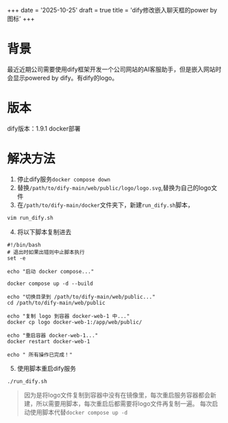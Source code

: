 +++
date = '2025-10-25'
draft = true
title = 'dify修改嵌入聊天框的power by图标'
+++
# 背景



最近近期公司需要使用dify框架开发一个公司网站的AI客服助手，但是嵌入网站时会显示powered by dify。有dify的logo。
# 版本
dify版本：1.9.1
docker部署
# 解决方法
1. 停止dify服务`docker compose down`
2. 替换`/path/to/dify-main/web/public/logo/logo.svg`,替换为自己的logo文件
3. 在`/path/to/dify-main/docker`文件夹下，新建`run_dify.sh`脚本，
```bash
vim run_dify.sh
```
4. 将以下脚本复制进去
```shell
#!/bin/bash
# 退出时如果出错则中止脚本执行
set -e

echo "启动 docker compose..."

docker compose up -d --build

echo "切换目录到 /path/to/dify-main/web/public..."
cd /path/to/dify-main/web/public

echo "复制 logo 到容器 docker-web-1 中..."
docker cp logo docker-web-1:/app/web/public/

echo "重启容器 docker-web-1..."
docker restart docker-web-1

echo " 所有操作已完成！"
```
5. 使用脚本重启dify服务
```shell
./run_dify.sh
```
>  因为是将logo文件复制到容器中没有在镜像里，每次重启服务容器都会新建，所以需要用脚本，每次重启后都需要将logo文件再复制一遍。
>  每次启动使用脚本代替`docker compose up -d`

